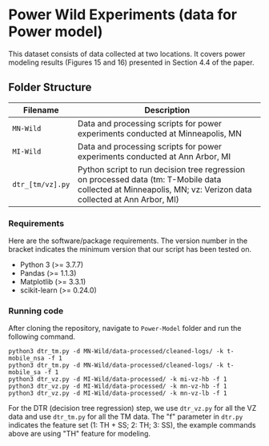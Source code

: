 # Power Wild Experiments (data for Power model)

This dataset consists of data collected at two locations. It covers power modeling results (Figures 15 and 16) presented in Section 4.4 of the paper.

## Folder Structure   

| Filename                    | Description                                                                                                |
|-----------------------------|------------------------------------------------------------------------------------------------------------|
| `MN-Wild` | Data and processing scripts for power experiments conducted at Minneapolis, MN |
| `MI-Wild` | Data and processing scripts for power experiments conducted at Ann Arbor, MI |
| `dtr_[tm/vz].py` | Python script to run decision tree regression on processed data (tm: T-Mobile data collected at Minneapolis, MN; vz: Verizon data collected at Ann Arbor, MI) |

### Requirements

Here are the software/package requirements. The version number in the bracket indicates the minimum version that our script has been tested on.

- Python 3 (>= 3.7.7)
- Pandas (>= 1.1.3)
- Matplotlib (>= 3.3.1)
- scikit-learn (>= 0.24.0)

### Running code

After cloning the repository, navigate to `Power-Model` folder and run the following command.

```
python3 dtr_tm.py -d MN-Wild/data-processed/cleaned-logs/ -k t-mobile_nsa -f 1
python3 dtr_tm.py -d MN-Wild/data-processed/cleaned-logs/ -k t-mobile_sa -f 1
python3 dtr_vz.py -d MI-Wild/data-processed/ -k mi-vz-hb -f 1
python3 dtr_vz.py -d MI-Wild/data-processed/ -k mn-vz-hb -f 1
python3 dtr_vz.py -d MI-Wild/data-processed/ -k mn-vz-lb -f 1
```
For the DTR (decision tree regression) step, we use `dtr_vz.py` for all the VZ data and use `dtr_tm.py` for all the TM data. The "f" parameter in `dtr.py` indicates the feature set (1: TH + SS; 2: TH; 3: SS), the example commands above are using "TH" feature for modeling.
